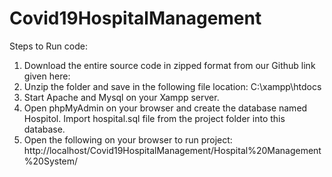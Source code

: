 # Covid19HospitalManagement

Steps to Run code:

1)	Download the entire source code in zipped format from our Github link given here: 
2)	Unzip the folder and save in the following file location: C:\xampp\htdocs
3)	Start Apache and Mysql on your Xampp server.
4)	Open phpMyAdmin on your browser and create the database named Hospitol. Import hospital.sql file from the project folder into this database.
5)	Open the following on your browser to run project: http://localhost/Covid19HospitalManagement/Hospital%20Management%20System/
